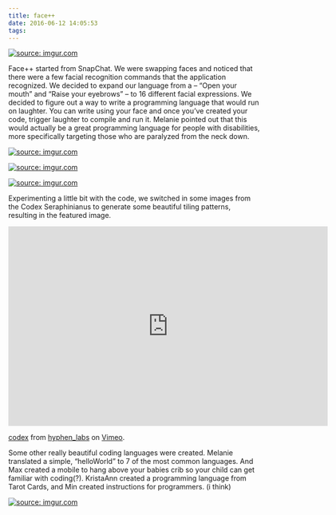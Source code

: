 ```yaml
---
title: face++
date: 2016-06-12 14:05:53
tags:
---
```


<a href="http://imgur.com/WuuIpY3"><img src="http://i.imgur.com/WuuIpY3.jpg" title="source: imgur.com" /></a>

Face++ started from SnapChat.  We were swapping faces and noticed that there were a few facial recognition commands that the application recognized. We decided to expand our language from a – “Open your mouth” and “Raise your eyebrows” – to 16 different facial expressions.
We decided to figure out a way to write a programming language that would run on laughter.  You can write using your face and once you’ve created your code, trigger laughter to compile and run it.  Melanie pointed out that this would actually be a great programming language for people with disabilities, more specifically targeting those who are paralyzed from the neck down.

<a href="http://imgur.com/TENeAVa"><img src="http://i.imgur.com/TENeAVa.jpg" title="source: imgur.com" /></a>

<a href="http://imgur.com/00KtvGv"><img src="http://i.imgur.com/00KtvGv.jpg" title="source: imgur.com" /></a>

<a href="http://imgur.com/EvMQB8i"><img src="http://i.imgur.com/EvMQB8i.png" title="source: imgur.com" /></a>

Experimenting a little bit with the code, we switched in some images from the Codex Seraphinianus to generate some beautiful tiling patterns, resulting in the featured image.

<iframe src="https://player.vimeo.com/video/170358067" width="640" height="400" frameborder="0" webkitallowfullscreen mozallowfullscreen allowfullscreen></iframe>
<p><a href="https://vimeo.com/170358067">codex</a> from <a href="https://vimeo.com/hyphenlabs">hyphen_labs</a> on <a href="https://vimeo.com">Vimeo</a>.</p>

Some other really beautiful coding languages were created.  Melanie translated a simple, “helloWorld” to 7 of the most common languages. And Max created a mobile to hang above your babies crib so your child can get familiar with coding(?). KristaAnn created a programming language from Tarot Cards, and Min created instructions for programmers. (i think)

<a href="http://imgur.com/o4AfCOW"><img src="http://i.imgur.com/o4AfCOW.jpg" title="source: imgur.com" /></a>